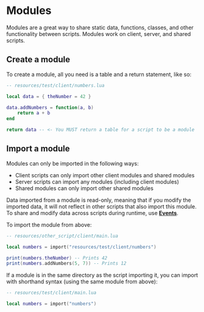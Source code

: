 # Modules

Modules are a great way to share static data, functions, classes, and other functionality between scripts. Modules work on client, server, and shared scripts.

## Create a module

To create a module, all you need is a table and a return statement, like so:

```lua
-- resources/test/client/numbers.lua

local data = { theNumber = 42 }

data.addNumbers = function(a, b)
    return a + b
end

return data -- <- You MUST return a table for a script to be a module
```

## Import a module

Modules can only be imported in the following ways:
 - Client scripts can only import other client modules and shared modules
 - Server scripts can import any modules (including client modules)
 - Shared modules can only import other shared modules

Data imported from a module is read-only, meaning that if you modify the imported data, it will not reflect in other scripts that also import this module. To share and modify data across scripts during runtime, use **[Events](/shared-api/events)**.

To import the module from above:

```lua
-- resources/other_script/client/main.lua

local numbers = import("resources/test/client/numbers")

print(numbers.theNumber) -- Prints 42
print(numbers.addNumbers(5, 7)) -- Prints 12
```

If a module is in the same directory as the script importing it, you can import with shorthand syntax (using the same module from above):

```lua
-- resources/test/client/main.lua

local numbers = import("numbers")
```